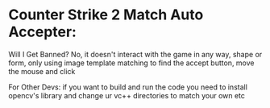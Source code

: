 # Counter Strike 2 Match Auto Accepter:

Will I Get Banned?
No, it doesn't interact with the game in any way, shape or form, only using image template matching to find the accept button, move the mouse and click 


For Other Devs:
if you want to build and run the code you need to install opencv's library and change ur vc++ directories to match your own etc 
